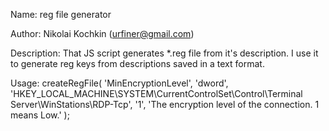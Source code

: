 Name: 
reg file generator

Author: 
Nikolai Kochkin (urfiner@gmail.com)

Description: 
That JS script generates *.reg file from it's description.
I use it to generate reg keys from descriptions saved in a text format. 

Usage:
createRegFile(
    'MinEncryptionLevel', 
    'dword', 
    'HKEY_LOCAL_MACHINE\SYSTEM\CurrentControlSet\Control\Terminal Server\WinStations\RDP-Tcp',
    '1',
    'The encryption level of the connection. 1 means Low.'
    );



